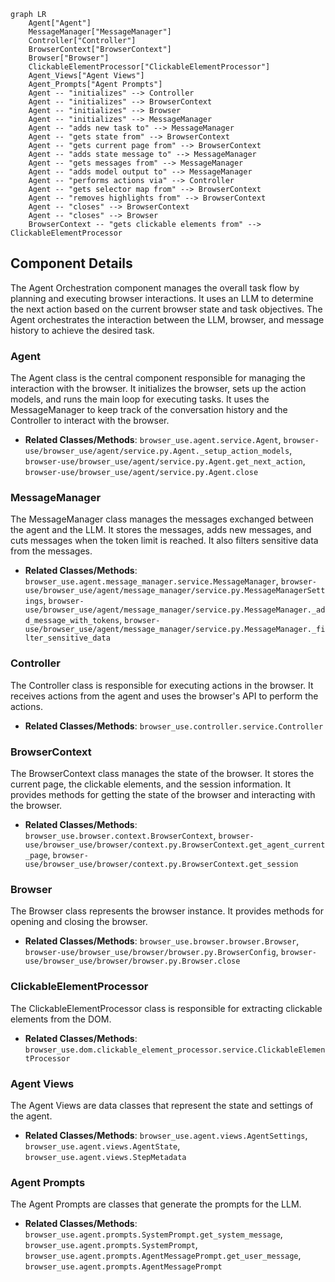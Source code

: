 ```mermaid
graph LR
    Agent["Agent"]
    MessageManager["MessageManager"]
    Controller["Controller"]
    BrowserContext["BrowserContext"]
    Browser["Browser"]
    ClickableElementProcessor["ClickableElementProcessor"]
    Agent_Views["Agent Views"]
    Agent_Prompts["Agent Prompts"]
    Agent -- "initializes" --> Controller
    Agent -- "initializes" --> BrowserContext
    Agent -- "initializes" --> Browser
    Agent -- "initializes" --> MessageManager
    Agent -- "adds new task to" --> MessageManager
    Agent -- "gets state from" --> BrowserContext
    Agent -- "gets current page from" --> BrowserContext
    Agent -- "adds state message to" --> MessageManager
    Agent -- "gets messages from" --> MessageManager
    Agent -- "adds model output to" --> MessageManager
    Agent -- "performs actions via" --> Controller
    Agent -- "gets selector map from" --> BrowserContext
    Agent -- "removes highlights from" --> BrowserContext
    Agent -- "closes" --> BrowserContext
    Agent -- "closes" --> Browser
    BrowserContext -- "gets clickable elements from" --> ClickableElementProcessor
```

## Component Details

The Agent Orchestration component manages the overall task flow by planning and executing browser interactions. It uses an LLM to determine the next action based on the current browser state and task objectives. The Agent orchestrates the interaction between the LLM, browser, and message history to achieve the desired task.

### Agent
The Agent class is the central component responsible for managing the interaction with the browser. It initializes the browser, sets up the action models, and runs the main loop for executing tasks. It uses the MessageManager to keep track of the conversation history and the Controller to interact with the browser.
- **Related Classes/Methods**: `browser_use.agent.service.Agent`, `browser-use/browser_use/agent/service.py.Agent._setup_action_models`, `browser-use/browser_use/agent/service.py.Agent.get_next_action`, `browser-use/browser_use/agent/service.py.Agent.close`

### MessageManager
The MessageManager class manages the messages exchanged between the agent and the LLM. It stores the messages, adds new messages, and cuts messages when the token limit is reached. It also filters sensitive data from the messages.
- **Related Classes/Methods**: `browser_use.agent.message_manager.service.MessageManager`, `browser-use/browser_use/agent/message_manager/service.py.MessageManagerSettings`, `browser-use/browser_use/agent/message_manager/service.py.MessageManager._add_message_with_tokens`, `browser-use/browser_use/agent/message_manager/service.py.MessageManager._filter_sensitive_data`

### Controller
The Controller class is responsible for executing actions in the browser. It receives actions from the agent and uses the browser's API to perform the actions.
- **Related Classes/Methods**: `browser_use.controller.service.Controller`

### BrowserContext
The BrowserContext class manages the state of the browser. It stores the current page, the clickable elements, and the session information. It provides methods for getting the state of the browser and interacting with the browser.
- **Related Classes/Methods**: `browser_use.browser.context.BrowserContext`, `browser-use/browser_use/browser/context.py.BrowserContext.get_agent_current_page`, `browser-use/browser_use/browser/context.py.BrowserContext.get_session`

### Browser
The Browser class represents the browser instance. It provides methods for opening and closing the browser.
- **Related Classes/Methods**: `browser_use.browser.browser.Browser`, `browser-use/browser_use/browser/browser.py.BrowserConfig`, `browser-use/browser_use/browser/browser.py.Browser.close`

### ClickableElementProcessor
The ClickableElementProcessor class is responsible for extracting clickable elements from the DOM.
- **Related Classes/Methods**: `browser_use.dom.clickable_element_processor.service.ClickableElementProcessor`

### Agent Views
The Agent Views are data classes that represent the state and settings of the agent.
- **Related Classes/Methods**: `browser_use.agent.views.AgentSettings`, `browser_use.agent.views.AgentState`, `browser_use.agent.views.StepMetadata`

### Agent Prompts
The Agent Prompts are classes that generate the prompts for the LLM.
- **Related Classes/Methods**: `browser_use.agent.prompts.SystemPrompt.get_system_message`, `browser_use.agent.prompts.SystemPrompt`, `browser_use.agent.prompts.AgentMessagePrompt.get_user_message`, `browser_use.agent.prompts.AgentMessagePrompt`
